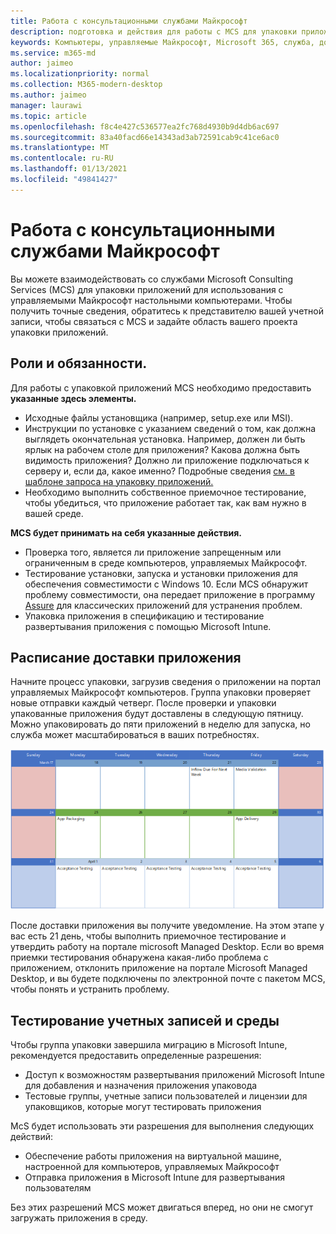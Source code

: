 ```yaml
---
title: Работа с консультационными службами Майкрософт
description: подготовка и действия для работы с MCS для упаковки приложений
keywords: Компьютеры, управляемые Майкрософт, Microsoft 365, служба, документация, приложения, MCS, упаковка
ms.service: m365-md
author: jaimeo
ms.localizationpriority: normal
ms.collection: M365-modern-desktop
ms.author: jaimeo
manager: laurawi
ms.topic: article
ms.openlocfilehash: f8c4e427c536577ea2fc768d4930b9d4db6ac697
ms.sourcegitcommit: 83a40facd66e14343ad3ab72591cab9c41ce6ac0
ms.translationtype: MT
ms.contentlocale: ru-RU
ms.lasthandoff: 01/13/2021
ms.locfileid: "49841427"
---
```

# <a name="working-with-microsoft-consulting-services"></a>Работа с консультационными службами Майкрософт

Вы можете взаимодействовать со службами Microsoft Consulting Services (MCS) для упаковки приложений для использования с управляемыми Майкрософт настольными компьютерами. Чтобы получить точные сведения, обратитесь к представителю вашей учетной записи, чтобы связаться с MCS и задайте область вашего проекта упаковки приложений.

## <a name="roles-and-responsibilities"></a>Роли и обязанности.

Для работы с упаковкой приложений MCS необходимо предоставить **указанные здесь элементы.**

- Исходные файлы установщика (например, setup.exe или MSI).
- Инструкции по установке с указанием сведений о том, как должна выглядеть окончательная установка. Например, должен ли быть ярлык на рабочем столе для приложения? Какова должна быть видимость приложения? Должно ли приложение подключаться к серверу и, если да, какое именно? Подробные сведения [см. в шаблоне запроса на упаковку приложений.](https://github.com/MicrosoftDocs/microsoft-365-docs/raw/public/microsoft-365/managed-desktop/get-ready/downloads/app-packaging-template.docx)
- Необходимо выполнить собственное приемочное тестирование, чтобы убедиться, что приложение работает так, как вам нужно в вашей среде.

**MCS будет принимать на себя указанные действия.**

- Проверка того, является ли приложение запрещенным или ограниченным в среде компьютеров, управляемых Майкрософт.
- Тестирование установки, запуска и установки приложения для обеспечения совместимости с Windows 10. Если MCS обнаружит проблему совместимости, она передает приложение в программу [Assure](https://docs.microsoft.com/fasttrack/win-10-desktop-app-assure) для классических приложений для устранения проблем.
- Упаковка приложения в спецификацию и тестирование развертывания приложения с помощью Microsoft Intune.

## <a name="app-delivery-schedule"></a>Расписание доставки приложения

Начните процесс упаковки, загрузив сведения о приложении на портал управляемых Майкрософт компьютеров. Группа упаковки проверяет новые отправки каждый четверг. После проверки и упаковки упакованные приложения будут доставлены в следующую пятницу. Можно упаковировать до пяти приложений в неделю для запуска, но служба может масштабироваться в ваших потребностях.

![календарь, показывающий процесс приложения в четверг (21-е в этом примере), проверку мультимедиа на следующий день, упаковку в следующий понедельник (25-е) и доставку приложения в следующую пятницу (29-е)](../../media/MCS-cal.png)

После доставки приложения вы получите уведомление. На этом этапе у вас есть 21 день, чтобы выполнить приемочное тестирование и утвердить работу на портале microsoft Managed Desktop. Если во время приемки тестирования обнаружена какая-либо проблема с приложением, отклонить приложение на портале Microsoft Managed Desktop, и вы будете подключены по электронной почте с пакетом MCS, чтобы понять и устранить проблему.

## <a name="testing-accounts-and-environment"></a>Тестирование учетных записей и среды

Чтобы группа упаковки завершила миграцию в Microsoft Intune, рекомендуется предоставить определенные разрешения:
 
-   Доступ к возможностям развертывания приложений Microsoft Intune для добавления и назначения приложения упаковода 
-   Тестовые группы, учетные записи пользователей и лицензии для упаковщиков, которые могут тестировать приложения

McS будет использовать эти разрешения для выполнения следующих действий:
 
-   Обеспечение работы приложения на виртуальной машине, настроенной для компьютеров, управляемых Майкрософт
-   Отправка приложения в Microsoft Intune для развертывания пользователям

Без этих разрешений MCS может двигаться вперед, но они не смогут загружать приложения в среду.


